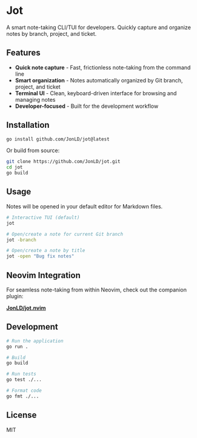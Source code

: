 # Jot

A smart note-taking CLI/TUI for developers. Quickly capture and organize notes by branch, project, and ticket.

## Features

- **Quick note capture** - Fast, frictionless note-taking from the command line
- **Smart organization** - Notes automatically organized by Git branch, project, and ticket
- **Terminal UI** - Clean, keyboard-driven interface for browsing and managing notes
- **Developer-focused** - Built for the development workflow

## Installation

```bash
go install github.com/JonLD/jot@latest
```

Or build from source:

```bash
git clone https://github.com/JonLD/jot.git
cd jot
go build
```

## Usage

Notes will be opened in your default editor for Markdown files.

```bash
# Interactive TUI (default)
jot

# Open/create a note for current Git branch
jot -branch

# Open/create a note by title
jot -open "Bug fix notes"

```

## Neovim Integration

For seamless note-taking from within Neovim, check out the companion plugin:

**[JonLD/jot.nvim](https://github.com/JonLD/jot.nvim)**

## Development

```bash
# Run the application
go run .

# Build
go build

# Run tests
go test ./...

# Format code
go fmt ./...
```

## License

MIT
